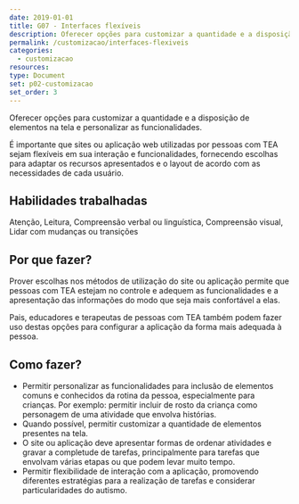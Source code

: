```yaml
---
date: 2019-01-01
title: G07 - Interfaces flexíveis
description: Oferecer opções para customizar a quantidade e a disposição de elementos na tela e personalizar as funcionalidades.
permalink: /customizacao/interfaces-flexiveis
categories:
  - customizacao
resources:
type: Document
set: p02-customizacao
set_order: 3
---
```


Oferecer opções para customizar a quantidade e a disposição de elementos na tela e personalizar as funcionalidades.

É importante que sites ou aplicação web utilizadas por pessoas com TEA sejam flexíveis em sua interação e funcionalidades, fornecendo escolhas para adaptar os recursos apresentados e o layout de acordo com as necessidades de cada usuário.

## Habilidades trabalhadas

Atenção, Leitura, Compreensão verbal ou linguística, Compreensão visual, Lidar com mudanças ou transições

## Por que fazer?

Prover escolhas nos métodos de utilização do site ou aplicação permite que pessoas com TEA estejam no controle e adequem as funcionalidades e a apresentação das informações do modo que seja mais confortável a elas.

Pais, educadores e terapeutas de pessoas com TEA também podem fazer uso destas opções para configurar a aplicação da forma mais adequada à pessoa.

## Como fazer?

- Permitir personalizar as funcionalidades para inclusão de elementos comuns e conhecidos da rotina da pessoa, especialmente para crianças. Por exemplo: permitir incluir de rosto da criança como personagem de uma atividade que envolva histórias.
- Quando possível, permitir customizar a quantidade de elementos presentes na tela.
- O site ou aplicação deve apresentar formas de ordenar atividades e gravar a completude de tarefas, principalmente para tarefas que envolvam várias etapas ou que podem levar muito tempo.
- Permitir flexibilidade de interação com a aplicação, promovendo diferentes estratégias para a realização de tarefas e considerar particularidades do autismo.